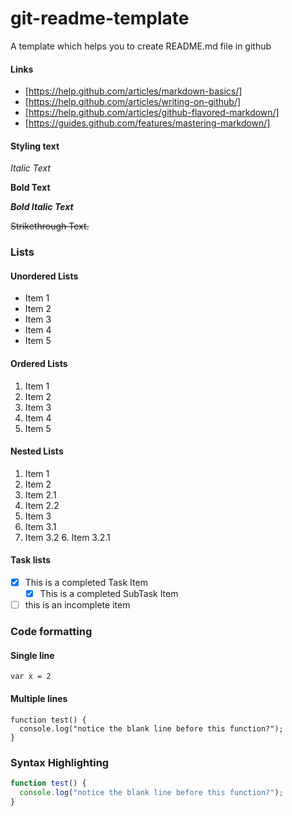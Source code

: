 # git-readme-template
A template which helps you to create README.md file in github

#### Links

- [https://help.github.com/articles/markdown-basics/]
- [https://help.github.com/articles/writing-on-github/]
- [https://help.github.com/articles/github-flavored-markdown/]
- [https://guides.github.com/features/mastering-markdown/]

#### Styling text

*Italic Text*

**Bold Text**

**_Bold Italic Text_**

~~Strikethrough Text.~~

### Lists

#### Unordered Lists

- Item 1
- Item 2
- Item 3
- Item 4
- Item 5

#### Ordered Lists

1. Item 1
2. Item 2
3. Item 3
4. Item 4
5. Item 5

#### Nested Lists

1. Item 1
2. Item 2
  3. Item 2.1
  4. Item 2.2
3. Item 3
  4. Item 3.1
  5. Item 3.2
    6. Item 3.2.1 

#### Task lists

- [x] This is a completed Task Item
  - [x] This is a completed SubTask Item
- [ ] this is an incomplete item

### Code formatting

#### Single line

` var x = 2 `

#### Multiple lines

```
function test() {
  console.log("notice the blank line before this function?");
}
```

### Syntax Highlighting

```js
function test() {
  console.log("notice the blank line before this function?");
}
```
